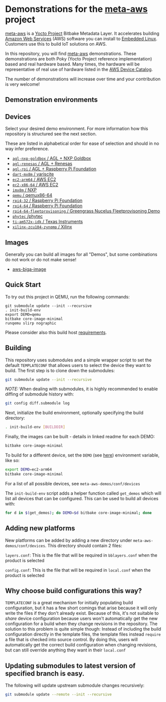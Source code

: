 # Demonstrations for the **[meta-aws](https://github.com/aws/meta-aws)** project

[meta-aws](https://github.com/aws/meta-aws) is a [Yocto
Project](https://www.yoctoproject.org/) Bitbake Metadata Layer. It
accelerates building [Amazon Web Services](https://aws.amazon.com)
(AWS) software you can install to [Embedded
Linux](https://elinux.org/Main_Page). Customers use this to build IoT
solutions on AWS.

In this repository, you will find
[meta-aws](https://github.com/aws/meta-aws) demonstrations.  These
demonstrations are both Poky (Yocto Project reference implementation)
based and real hardware based.  Many times, the hardware will be
representative of real use of hardware listed in the [AWS Device
Catalog](https://devices.amazonaws.com).

The number of demonstrations will increase over time and your
contribution is very welcome!

## Demonstration environments
## Devices

Select your desired demo environment.  For more information how this
repository is structured see the next section.

These are listed in alphabetical order for ease of selection and
should in no way infer preference.

- [`agl-nxp-goldbox` / AGL + NXP Goldbox](meta-aws-demos/conf/devices/agl-nxp-goldbox/README.md)
- [`agl-renesas` / AGL + Renesas](meta-aws-demos/conf/devices/agl-renesas/README.md)
- [`agl-rpi` / AGL + Raspberry Pi Foundation](meta-aws-demos/conf/devices/agl-rpi/README.md)
- [`dart-mx8m` / variscite](meta-aws-demos/conf/devices/dart-mx8m/README.md)
- [`ec2-arm64` / AWS EC2](meta-aws-demos/conf/devices/ec2-arm64/README.md)
- [`ec2-x86-64` / AWS EC2](meta-aws-demos/conf/devices/ec2-x86-64/README.md)
- [`imx8m` / NXP](meta-aws-demos/conf/devices/imx8m/README.md)
- [`qemu` / qemux86-64](meta-aws-demos/conf/devices/qemu/README.md)
- [`rpi4-32` / Raspberry Pi Foundation](meta-aws-demos/conf/devices/rpi4-32/README.md)
- [`rpi4-64` / Raspberry Pi Foundation](meta-aws-demos/conf/devices/rpi4-64/README.md)
- [`rpi4-64-fleetprovisoning` / Greengrass Nucelus Fleetprovisoning Demo](meta-aws-demos/conf/devices/rpi4-64-fleetprovisoning/README.md)
- [`phytec` /phytec](meta-aws-demos/conf/devices/phytec/README.md)
- [`ti-am572x-idk` / Texas Instruments](meta-aws-demos/conf/devices/ti-am572x-idk/README.md)
- [`xilinx-zcu104-zynqmp` / Xilinx](meta-aws-demos/conf/devices/xilinx-zcu104-zynqmp/README.md)


## Images
Generally you can build all images for all "Demos", but some combinations do not work or do not make sense!
- [aws-biga-image](meta-aws-demos/recipes-core/images/aws-biga-image/README.md)

## Quick Start

To try out this project in QEMU, run the following commands:

```
git submodule update --init --recursive
. init-build-env
export DEMO=qemu
bitbake core-image-minimal
runqemu slirp nographic
```

Please consider also this build host [requirements](https://docs.yoctoproject.org/ref-manual/system-requirements.html#required-packages-for-the-build-host).

## Building

This repository uses submodules and a simple wrapper script to set the default
`TEMPLATECONF` that allows users to select the device they want to build. The
first step is to clone down the submodules:

```bash
git submodule update --init --recursive
```

*NOTE:* When dealing with submodules, it is highly recommended to enable
diffing of submodule history with:
```bash
git config diff.submodule log
```

Next, initialize the build environment, optionally specifying the build directory:

```bash
. init-build-env [BUILDDIR]
```

Finally, the images can be built - details in linked readme for each DEMO:

```bash
bitbake core-image-minimal
```
To build for a different device, set the `DEMO` (see [here](#Demonstration-environments)) environment variable,
like so:

```bash
export DEMO=ec2-arm64
bitbake core-image-minimal
```

For a list of all possible devices, see `meta-aws-demos/conf/devices`

The `init-build-env` script adds a helper function called `get_demos` which
will list all devices that can be configured. This can be used to build all devices with:

```bash
for d in $(get_demos); do DEMO=$d bitbake core-image-minimal; done
```

## Adding new platforms

New platforms can be added by adding a new directory under
`meta-aws-demos/conf/devices`. This directory should contain 2 files:

`layers.conf`: This is the file that will be required in `bblayers.conf` when
the product is selected

`config.conf`: This is the file that will be required in `local.conf` when the
product is selected

## Why choose build configurations this way?

`TEMPLATECONF` is a great mechanism for initially populating build
configuration, but it has a few short comings that arise because it will only
write the files if they don't already exist. Because of this, it's not suitable
to _share_ device configuration because users won't automatically get the new
configuration for a build when they change revisions in the repository. The
solution to this problem is quite simple though: Instead of including the build
configuration directly in the template files, the template files instead
`require` a file that is checked into source control. By doing this, users will
automatically get the correct build configuration when changing revisions, but
can still override anything they want in their `local.conf`

## Updating submodules to latest version of specified branch is easy.
The following will update upstream submodule changes recursively:
```bash
git submodule update --remote --init --recursive
```